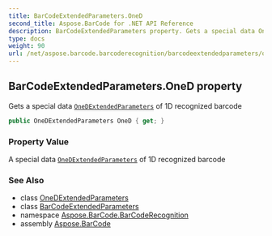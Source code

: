 ```yaml
---
title: BarCodeExtendedParameters.OneD
second_title: Aspose.BarCode for .NET API Reference
description: BarCodeExtendedParameters property. Gets a special data OneDExtendedParameters of 1D recognized barcode
type: docs
weight: 90
url: /net/aspose.barcode.barcoderecognition/barcodeextendedparameters/oned/
---
```

## BarCodeExtendedParameters.OneD property

Gets a special data [`OneDExtendedParameters`](../../onedextendedparameters/) of 1D recognized barcode

```csharp
public OneDExtendedParameters OneD { get; }
```

### Property Value

A special data [`OneDExtendedParameters`](../../onedextendedparameters/) of 1D recognized barcode

### See Also

* class [OneDExtendedParameters](../../onedextendedparameters/)
* class [BarCodeExtendedParameters](../)
* namespace [Aspose.BarCode.BarCodeRecognition](../../../aspose.barcode.barcoderecognition/)
* assembly [Aspose.BarCode](../../../)


